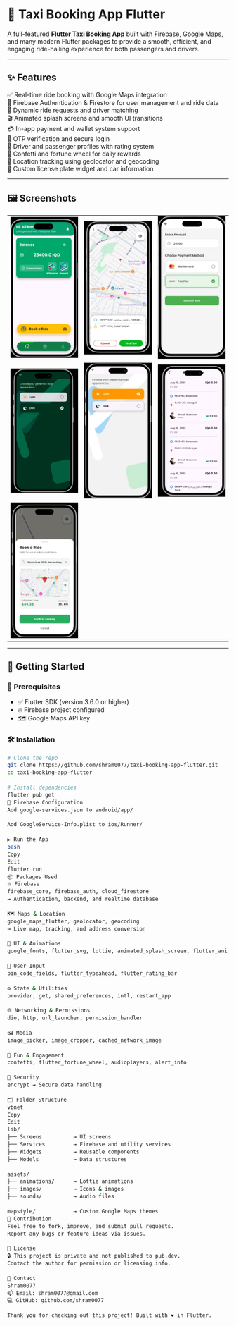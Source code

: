 # 🚖 Taxi Booking App Flutter

A full-featured **Flutter Taxi Booking App** built with Firebase, Google Maps, and many modern Flutter packages to provide a smooth, efficient, and engaging ride-hailing experience for both passengers and drivers.

---

## ✨ Features

✅ Real-time ride booking with Google Maps integration  
🔐 Firebase Authentication & Firestore for user management and ride data  
🚗 Dynamic ride requests and driver matching  
🎬 Animated splash screens and smooth UI transitions  
💳 In-app payment and wallet system support  
📲 OTP verification and secure login  
👤 Driver and passenger profiles with rating system  
🎉 Confetti and fortune wheel for daily rewards  
📍 Location tracking using geolocator and geocoding  
🪪 Custom license plate widget and car information  

---

## 🖼️ Screenshots

<table>
  <tr>
    <td><img src="assets/template/home.png" width="300"/></td>
    <td><img src="assets/template/map.png" width="300"/></td>
    <td><img src="assets/template/deposit_money.png" width="300"/></td>
  </tr>
  <tr>
    <td><img src="assets/template/dark_theme.png" width="300"/></td>
    <td><img src="assets/template/map_theme.png" width="300"/></td>
    <td><img src="assets/template/ride_history.png" width="300"/></td>
  </tr>
  <tr>
    <td><img src="assets/template/confirm_booking.png" width="300"/></td>
  </tr>
</table>

---

## 🚀 Getting Started

### 🔧 Prerequisites

- ✅ Flutter SDK (version 3.6.0 or higher)  
- 🔥 Firebase project configured  
- 🗺️ Google Maps API key

### 🛠 Installation

```bash
# Clone the repo
git clone https://github.com/shram0077/taxi-booking-app-flutter.git
cd taxi-booking-app-flutter

# Install dependencies
flutter pub get
🔑 Firebase Configuration
Add google-services.json to android/app/

Add GoogleService-Info.plist to ios/Runner/

▶️ Run the App
bash
Copy
Edit
flutter run
📦 Packages Used
🔥 Firebase
firebase_core, firebase_auth, cloud_firestore
→ Authentication, backend, and realtime database

🗺 Maps & Location
google_maps_flutter, geolocator, geocoding
→ Live map, tracking, and address conversion

🎨 UI & Animations
google_fonts, flutter_svg, lottie, animated_splash_screen, flutter_animate, shimmer, animate_do, flutter_staggered_animations

📲 User Input
pin_code_fields, flutter_typeahead, flutter_rating_bar

⚙️ State & Utilities
provider, get, shared_preferences, intl, restart_app

🌐 Networking & Permissions
dio, http, url_launcher, permission_handler

🖼 Media
image_picker, image_cropper, cached_network_image

🎁 Fun & Engagement
confetti, flutter_fortune_wheel, audioplayers, alert_info

🔐 Security
encrypt → Secure data handling

🗂️ Folder Structure
vbnet
Copy
Edit
lib/
├── Screens          → UI screens
├── Services         → Firebase and utility services
├── Widgets          → Reusable components
├── Models           → Data structures

assets/
├── animations/      → Lottie animations
├── images/          → Icons & images
├── sounds/          → Audio files

mapstyle/            → Custom Google Maps themes
🤝 Contribution
Feel free to fork, improve, and submit pull requests.
Report any bugs or feature ideas via issues.

📜 License
🔒 This project is private and not published to pub.dev.
Contact the author for permission or licensing info.

👤 Contact
Shram0077
📫 Email: shram0077@gmail.com
💻 GitHub: github.com/shram0077

Thank you for checking out this project! Built with ❤️ in Flutter.
